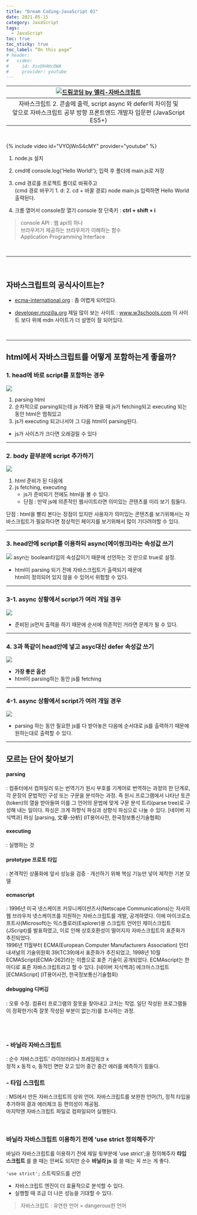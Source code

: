 ```yaml
---
title: "Dream Coding-JavaScript 01"
date: 2021-05-15
category: JavaScript
tags:
  - JavaScript
toc: true
toc_sticky: true
toc_label: “On this page”
# header:
#   video:
#     id: XsxDH4HcOWA
#     provider: youtube
---
```


<link rel="stylesheet" type="text/css" href="/assets/markdown.css">



|[![드림코딩 by 엘리-자바스크립트](http://img.youtube.com/vi/tJieVCgGzhs/0.jpg)](https://www.youtube.com/watch?v=tJieVCgGzhs)|
|:---:|
|자바스크립트 2. 콘솔에 출력, script async 와 defer의 차이점 및 <br>앞으로 자바스크립트 공부 방향  프론트엔드 개발자 입문편 (JavaScript ES5+)|

<br>

{% include video id="VYOjWnS4cMY" provider="youtube" %}


1. node.js 설치
2. cmd에 console.log('Hello World!');  입력 후 폴더에 main.js로 저장
3. cmd 경로를 프로젝트 폴더로 바꿔주고  
(cmd 경로 바꾸기 1. d: 2. cd + 바꿀 경로)
node main.js 입력하면 Hello World 출력된다.

4. 크롬 열어서 console창 열기 console 창 단축키 : __ctrl + shift + i__

  > console API : 웹 api의 하나  
  브라우저가 제공하는 브라우저가 이해하는 함수  
  Application Programming Interface

<br>

---

<br>

## 자바스크립트의 공식사이트는?
  - <a href="ecma-international.org">ecma-international.org</a>
  : 좀 어렵게 되어있다.

  - <a href="developer.mozilla.org">developer.mozilla.org</a> 제일 많이 보는 사이트
  : <a href="www.w3schools.com">www.w3schools.com</a> 이 사이트 보다 위에 mdn 사이트가 더 설명이 잘 되어있다.


<br>

---

## html에서 자바스크립트를 어떻게 포함하는게 좋을까?
### 1. head에 바로 script를 포함하는 경우
<a href="/assets/post_img/21-05-15-1-1.JPG"><img src="/assets/post_img/21-05-15-1-1.JPG"></a>
1. parsing html
2. 순차적으로 parsing되는데 js 차례가 됐을 때 js가 fetching되고 executing 되는 동안 html은 멈춰있고
3. js가 executing 되고나서야 그 다음 html이 parsing된다.  
  - js가 사이즈가 크다면 오래걸릴 수 있다

---

### 2. body 끝부분에 script 추가하기
<a href="/assets/post_img/21-05-15-1-2.JPG"><img src="/assets/post_img/21-05-15-1-2.JPG"></a>
1. html 준비가 된 다음에
2. js fetching, executing
   - js가 준비되기 전에도 html을 볼 수 있다.
   - 단점 : 만약 js에 의존적인 웹사이트라면 의미있는 콘텐츠를 미리 보기 힘들다.

단점 : html을 빨리 본다는 장점이 있지만 사용자가 의미있는 콘텐츠를 보기위해서는 자바스크립트가 필요하다면 정상적인 페이지를 보기위해서 많이 기다려야할 수 있다.

---

### 3. head안에 script를 이용하되 async(에이씽크)라는 속성값 쓰기
<a href="/assets/post_img/21-05-15-1-3.JPG"><img src="/assets/post_img/21-05-15-1-3.JPG"></a>
asyn는 boolean타입의 속성값이기 때문에 선언하는 것 만으로 true로 설정.  
  - html이 parsing 되기 전에 자바스크립트가 출력되기 때문에  
  html이 정의되어 있지 않을 수 있어서 위험할 수 있다.

---

### 3-1. async 상황에서 script가 여러 개일 경우
<a href="/assets/post_img/21-05-15-1-5.JPG"><img src="/assets/post_img/21-05-15-1-5.JPG"></a>
- 준비된 js먼저 출력을 하기 때문에 순서에 의존적인 거라면 문제가 될 수 있다.

---

### 4. 3과 똑같이 head안에 넣고 asyc대신 defer 속성값 쓰기
<a href="/assets/post_img/21-05-15-1-4.JPG"><img src="/assets/post_img/21-05-15-1-4.JPG"></a>
- __가장 좋은 옵션__  
- html이 parsing하는 동안 js를 fetching

---

### 4-1. async 상황에서 script가 여러 개일 경우
<a href="/assets/post_img/21-05-15-1-6.JPG"><img src="/assets/post_img/21-05-15-1-6.JPG"></a>
- parsing 하는 동안 필요한 js를 다 받아놓은 다음에 순서대로 js를 출력하기 때문에 원하는대로 출력할 수 있다.



---

## 모르는 단어 찾아보기

#### parsing  
<p id="d"> : 컴퓨터에서 컴파일러 또는 번역기가 원시 부호를 기계어로 번역하는 과정의 한 단계로, 각 문장의 문법적인 구성 또는 구문을 분석하는 과정. 즉 원시 프로그램에서 나타난 토큰(token)의 열을 받아들여 이를 그 언어의 문법에 맞게 구문 분석 트리(parse tree)로 구성해 내는 일이다. 파싱은 크게 하향식 파싱과 상향식 파싱으로 나눌 수 있다.
[네이버 지식백과] 파싱 [parsing, 文章-分析] (IT용어사전, 한국정보통신기술협회)
</p>

#### executing    
<p id="d"> : 실행하는 것 </p>

#### prototype 프로토 타입  
<p id="d"> : 본격적인 상품화에 앞서 성능을 검증ㆍ개선하기 위해 핵심 기능만 넣어 제작한 기본 모델</p>

#### ecmascript   
<p id="d"> : 1996년 미국 넷스케이프 커뮤니케이션즈사(Netscape Communications)는 자사의 웹 브라우저 넷스케이프를 지원하는 자바스크립트를 개발, 공개하였다. 이에 마이크로소프트사(Microsoft)는 익스플로러(Explorer)용 스크립트 언어인 제이스크립트(JScript)를 발표하였고, 이로 인해 상호호환성이 떨어지자 자바스크립트의 표준화가 추진되었다.<br>
1996년 11월부터 ECMA(European Computer Manufacturers Association) 인터내셔널의 기술위원회 39(TC39)에서 표준화가 추진되었고, 1998년 10월 ECMAScript(ECMA-262)라는 이름으로 표준 기술이 공개되었다. ECMAscript는 한마디로 표준 자바스크립트라고 할 수 있다.
[네이버 지식백과] 에크마스크립트 [ECMAScript] (IT용어사전, 한국정보통신기술협회)
</p>

#### debugging 디버깅
<p id="d"> : 오류 수정. 컴퓨터 프로그램의 잘못을 찾아내고 고치는 작업. 일단 작성된 프로그램들이 정확한가(즉 잘못 작성된 부분이 없는가)를 조사하는 과정. </p>

<br>
<br>

### -  바닐라 자바스크립트
<p id="d"> : 순수 자바스크립트' 라이브러리나 프레임워크 x <br>
정적 x 동적 o, 동적인 면만 갖고 있어 중간 중간 에러를 예측하기 힘들다.
</p>


### -  타입 스크립트
<p id="d"> : MS에서 만든 자바스크립트의 상위 언어. 자바스크립트를 보완한 언어(?), 정적 타입을 추가하여 결과 에러체크 등 편의성이 제공됨. <br> 마지막엔 자바스크립트 파일로 컴파일되어 실행된다.
</p>

<br>

### 바닐라 자바스크립트 이용하기 전에 'use strict 정의해주기'
 바닐라 자바스크립트를 이용하기 전에 제일 윗부분에 'use strict';을 정의해주자
__타입 스크립트__ 를 쓸 때는 안써도 되지만 순수 __바닐라 js__ 를 쓸 때는 꼭 쓰는 게 좋다.

`'use strict';` 스트릭모드를 선언
- 자바스크립트 엔진이 더 효율적으로 분석할 수 있다.
- 실행할 때 조금 더 나은 성능을 기대할 수 있다.
> 자바스크립트 : 유연한 언어 = dangerous한 언어
